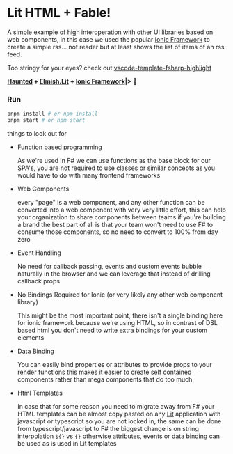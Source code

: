 # Lit HTML + Fable!

[Haunted]: https://github.com/AngelMunoz/Fable.Haunted
[Lit]: https://lit.dev/docs/libraries/standalone-templates/
[Elmish.Lit]: https://github.com/alfonsogarciacaro/Elmish.Lit
[Ionic Framework]: https://ionicframework.com/

A simple example of high interoperation with other UI libraries based on web components, in this case we used the popular [Ionic Framework] to create a simple rss... not reader but at least shows the list of items of an rss feed.

Too stringy for your eyes? check out [vscode-template-fsharp-highlight](https://marketplace.visualstudio.com/items?itemName=alfonsogarciacaro.vscode-template-fsharp-highlight)

**[Haunted] + [Elmish.Lit] + [Ionic Framework]|> 💖**

### Run

```bash
pnpm install # or npm install
pnpm start # or npm start
```

things to look out for

- Function based programming

  As we're used in F# we can use functions as the base block for our SPA's, you are not required to use classes or similar concepts as you would have to do with many frontend frameworks

- Web Components

  every "page" is a web component, and any other function can be converted into a web component with very very little effort, this can help your organization to share components between teams if you're building a brand the best part of all is that your team won't need to use F# to consume those components, so no need to convert to 100% from day zero

- Event Handling

  No need for callback passing, events and custom events bubble naturally in the browser and we can leverage that instead of drilling callback props

- No Bindings Required for Ionic (or very likely any other web component library)

  This might be the most important point, there isn't a single binding here for ionic framework because we're using HTML, so in contrast of DSL based html you don't need to write extra bindings for your custom elements

- Data Binding

  You can easily bind properties or attributes to provide props to your render functions
  this makes it easier to create self contained components rather than mega components that do too much

- Html Templates

  In case that for some reason you need to migrate away from F# your HTML templates can be almost copy pasted on any [Lit] application with javascript or typescript so you are not locked in, the same can be done from typescript/javascript to F# the biggest change is on string interpolation `${}` vs `{}` otherwise attributes, events or data binding can be used as is used in Lit templates
